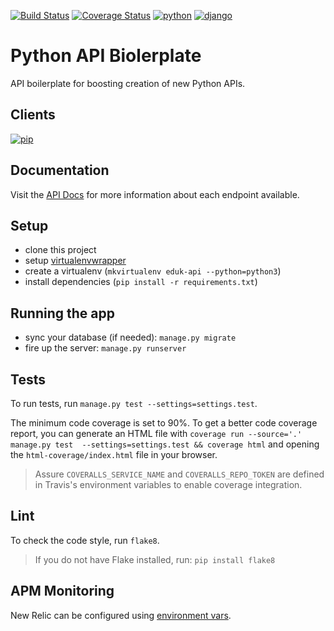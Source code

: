 [![Build Status](https://travis-ci.com/edukorg/python-api-boilerplate.svg?token=xHKwbnsFqtqhKNyrz8Un&branch=master)](https://travis-ci.com/edukorg/python-api-boilerplate)
[![Coverage Status](https://coveralls.io/repos/github/edukorg/python-api-boilerplate/badge.svg?t=VgLv9J)](https://coveralls.io/github/edukorg/python-api-boilerplate)
[![python](https://img.shields.io/badge/python-3.5-blue.svg)](https://www.python.org/)
[![django](https://img.shields.io/badge/django-1.11-green.svg)](https://www.djangoproject.com/)
# Python API Biolerplate
API boilerplate for boosting creation of new Python APIs.

## Clients

[![pip](https://img.shields.io/badge/python-latest-blue.svg)]()


## Documentation

Visit the [API Docs]() for more information about each endpoint available.


## Setup
  - clone this project
  - setup [virtualenvwrapper](http://virtualenvwrapper.readthedocs.io/en/latest/)
  - create a virtualenv (`mkvirtualenv eduk-api --python=python3`)
  - install dependencies (`pip install -r requirements.txt`)

## Running the app
  - sync your database (if needed): `manage.py migrate`
  - fire up the server: `manage.py runserver`
  

## Tests
To run tests, run `manage.py test --settings=settings.test`.

  The minimum code coverage is set to 90%.
  To get a better code coverage report, you can generate an HTML file with
  `coverage run --source='.' manage.py test  --settings=settings.test && coverage html`
  and opening the `html-coverage/index.html` file in your browser.
> Assure `COVERALLS_SERVICE_NAME` and `COVERALLS_REPO_TOKEN` are defined in Travis's environment variables to enable coverage integration.

## Lint
To check the code style, run `flake8`.
> If you do not have Flake installed, run: `pip install flake8`

## APM Monitoring
New Relic can be configured using [environment vars](https://docs.newrelic.com/docs/agents/python-agent/installation-configuration/python-agent-configuration#environment-variables).
